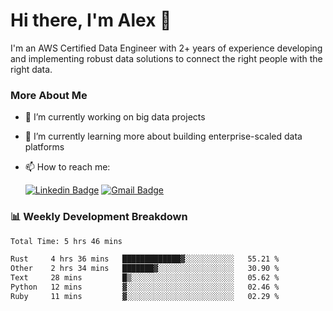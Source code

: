 # Hi there, I'm Alex  👋

I'm an AWS Certified Data Engineer with 2+ years of experience developing and implementing robust data solutions to connect the right people with the right data. 

### More About Me

- 🔭 I’m currently working on big data projects
- 🌱 I’m currently learning more about building enterprise-scaled data platforms
- 📫 How to reach me:

  [![Linkedin Badge](https://img.shields.io/badge/LinkedIn-0077B5?style=for-the-badge&logo=linkedin&logoColor=white)](https://www.linkedin.com/in/itsalexchen) [![Gmail Badge](https://img.shields.io/badge/Gmail-D14836?style=for-the-badge&logo=gmail&logoColor=white)](mailto:itsalexchen@gmail.com)




### 📊 Weekly Development Breakdown
<!--START_SECTION:waka-->

```txt
Total Time: 5 hrs 46 mins

Rust     4 hrs 36 mins   █████████████▓░░░░░░░░░░░   55.21 %
Other    2 hrs 34 mins   ███████▓░░░░░░░░░░░░░░░░░   30.90 %
Text     28 mins         █▒░░░░░░░░░░░░░░░░░░░░░░░   05.62 %
Python   12 mins         ▓░░░░░░░░░░░░░░░░░░░░░░░░   02.46 %
Ruby     11 mins         ▓░░░░░░░░░░░░░░░░░░░░░░░░   02.29 %
```

<!--END_SECTION:waka-->
